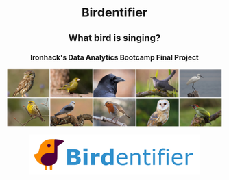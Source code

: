 
# <p align="center">Birdentifier</p>
## <p align="center">What bird is singing?</p>
### <p align="center">Ironhack's Data Analytics Bootcamp Final Project</p>

<p align="center"><img  src="https://raw.githubusercontent.com/Masdevallia/what-bird-is-singing/master/images/photosall.png" width="900"></p>

<p align="center"><img  src="https://raw.githubusercontent.com/Masdevallia/what-bird-is-singing/master/images/logo.jpg" width="400"></p>

